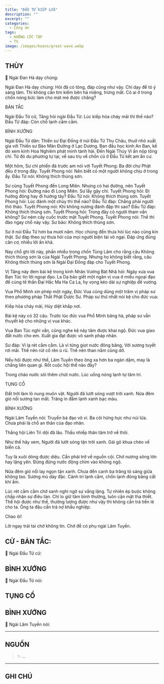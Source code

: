 ```yaml
---
title: "ĐẦU TỬ KIẾP LỬA"
description: ""
excerpt: ""
categories:
  - Công án
tags:
  - KHÔNG CỐC TẬP
  - TS 
image: /images/koans/great-wave.webp
---
```


## THÙY

📢 Ngài Đan Hà dạy chúng:

Ngài Đan Hà dạy chúng: Hỏi đã có tông, đáp cũng như vậy. Chỉ dạy để tỏ ý sáng tâm. Thì không cần tìm kiếm bên há miệng, trừng mắt. Có ai ở trong chốn nóng bức làm cho mát mẻ được chăng?

BẢN TẮC

Ngài Đầu Tử cử, Tăng hỏi ngài Đầu Tử: Lúc kiếp hỏa cháy mãi thì thế nào?
Đầu Tử đáp: Còn chỗ lạnh cằm cằm.

BÌNH XƯỚNG

Ngài Đầu Tử dãn: Thiền sư Đại Đồng ở núi Đầu Tử Thu Châu, thuở nhỏ xuất gia với Thiền sư Bảo Mãn Đường ở Lạc Dương. Ban đầu học kinh An Ban, kế đó xem kinh Hoa Nghiêm phát minh tánh hải. Đến Ngài Thúy Vi ấn nộp tông chỉ. Từ đó du phương tự tại, về sau trụ về chốn cũ ở Đầu Tử kết am ẩn cư.

Một hôm, Sư chỉ phiến đá trước am nói với Tuyết Phong: Ba đời chư Phật đều ở trong đây.
Tuyết Phong nói: Nên biết có một người không chịu ở trong ấy.
Đầu Tử nói: Không thích thùng sơn.

Sư cùng Tuyết Phong đến Long Miên. Nhưng có hai đường, nên Tuyết Phong hỏi: Đường nào đi Long Miên. Sư lấy gậy chỉ.
Tuyết Phong hỏi: Đi hướng đông hay đi hướng tây?
Đầu Tử nói: Không thích thùng sơn.
Tuyết Phong hỏi: Lúc đánh một chùy thì thế nào?
Đầu Tử đáp: Chẳng phải người thô tháo.
Tuyết Phong nói: Khi không nương đánh đập thì sao?
Đầu Tử đáp: Không thích thùng sơn.
Tuyết Phong hỏi: Trong đây có người tham vấn không?
Sư ném cây cuốc trước mặt Tuyết Phong.
Tuyết Phong nói: Thế thì đào ngay chỗ này vậy.
Sư bảo: Không thích thùng sơn.

Sư ở núi Đầu Tử hơn ba mươi năm. Học chúng đến thưa hỏi lúc nào cũng kín thật. Sư đáp theo sự thưa hỏi của mọi người biện tài vô ngại. Đáp ứng đúng căn cơ, nhiều lời ấn khả.

Nay chỗ ghi lời này, phần nhiều trong chốn Tùng Lâm cho rằng câu Không thích thùng sơn là của Ngài Tuyết Phong. Nhưng họ không biết rằng, câu Không thích thùng sơn là Ngài Đại Đồng đáp cho Tuyết Phong.

Vị Tăng này đem bài kệ trong kinh Nhân Vương Bát Nhã hỏi: Ngày xưa vua Ban Túc tin lời ngoại đạo. La Dạ bảo giết một ngàn vị vua ở miếu ngoại đạo để cúng tế thần Đại Hắc Ma Ha Ca La, hy vọng kéo dài sự nghiệp đế vương.

Vua Phổ Minh xin phép một ngày, Đức Vua cũng dùng một trăm vị pháp sư theo phương pháp Thất Phật Dược Sư.
Pháp sư thứ nhất nói kệ cho đức vua:

Kiếp hỏa cháy mãi,
Hủy diệt khắp nơi.

Bài kệ này có 32 câu. Trước lúc đức vua Phổ Minh băng hà, pháp sư vẫn thuyết kệ cho những vị vua khác.

Vua Ban Túc nghi vấn, cũng nghe kệ này tâm được khai ngộ. Đức vua giao đất nước cho em. Xuất gia đạt được vô sanh pháp nhãn.

Sư đáp:
Vì lạ rét cằm cằm.
Là vì từng giọt nước đông băng,
Với sương tuyết rơi mãi.
Thế nên rút cổ rên ủ rũ.
Thế nên than nằm cũng dở.

Nếu hội được như thế, Lâm Tuyền theo ông xa hơn ba ngàn dặm, may là chẳng liên quan gì. Rốt cuộc hội thế nào đây?

Trong chảo nước sôi thêm chút nước.
Lúc uống nóng lạnh tự tâm tri.

TỤNG CỔ

Đất trời làm lò nung muôn vật.
Người đã lướt sóng vượt trời xanh.
Nửa đêm gió nổi sương tan mất.
Trăng in đầm lạnh xanh bạc màu.

BÌNH XƯỚNG

Ngài Lâm Tuyền nói: Truyền bá đạo vô vi. Ba cõi hừng hực như núi lửa. Chưa phải là chỗ an thân của đạo nhân.

Thắng hội Liên Trì dội đã lâu.
Thấu nhiếp thân tâm trở về thôi.

Như thế hãy xem,
Người đã lướt sóng tận trời xanh.
Gái gõ khua chèo về biển cả.

Tuy là xuôi dòng được diệu. Cần phải trở về nguồn cội. Chớ nương sông lớn hay lặng yên. Đừng đừng nước động chìm vào không ngộ.

Nửa đêm gió nổi lay ngọn tận xanh. Chưa đến canh ba trăng tỏ sáng giữa không tao. Sương mù dày đặc. Cảnh trí lạnh cằm, chốn lạnh đóng băng cất khí ấm.

Lúc rét cằm cằm chớ sanh nghi ngờ sự vắng lặng. Tự nhiên ép buộc không chấp nhận sự điêu tàn. Chỉ lo giữ tâm bình thường, luôn cận mật tha thiết. Thể hội được như thế, thường lượng được như vậy thì không cần trả tiền lẻ cho ta. Ông ta đâu cần trả nợ khẩu nghiệp.

Chao ôi!

Lời ngay trái tai chớ không tin.
Chớ để có phụ ngài Lâm Tuyền.


## CỬ - BẢN TẮC:

📢 Ngài Đầu Tử cử:

> 

## BÌNH XƯỚNG

📢 Ngài Đầu Tử nói:



## TỤNG CỔ

> 

## BÌNH XƯỚNG

📢 Ngài Lâm Tuyền nói:



<hr class="blog-rule" />

## NGUỒN

> ✨ ...

<hr class="blog-rule" />

## GHI CHÚ

[^1]: ⭐️ <a href="/masters/Shaoshan-Huanpu" target="_blank">🔗 TS </a>
